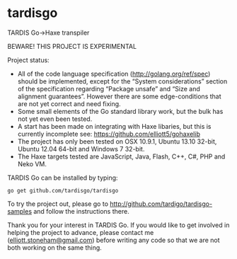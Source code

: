tardisgo
========

TARDIS Go->Haxe transpiler 

BEWARE! THIS PROJECT IS EXPERIMENTAL

Project status:
- All of the code language specification (http://golang.org/ref/spec) should be implemented, except for the “System considerations” section of the specification regarding “Package unsafe” and “Size and alignment guarantees”. However there are some edge-conditions that are not yet correct and need fixing.
- Some small elements of the Go standard library work, but the bulk has not yet even been tested.
- A start has been made on integrating with Haxe libaries, but this is currently incomplete see: https://github.com/elliott5/gohaxelib
- The project has only been tested on OSX 10.9.1, Ubuntu 13.10 32-bit, Ubuntu 12.04 64-bit and Windows 7 32-bit. 
- The Haxe targets tested are JavaScript, Java, Flash, C++, C#, PHP and Neko VM. 

TARDIS Go can be installed by typing:
```
go get github.com/tardisgo/tardisgo
```

To try the project out, please go to http://github.com/tardigo/tardisgo-samples and follow the instructions there. 

Thank you for your interest in TARDIS Go. If you would like to get involved in helping the project to advance, please contact me (elliott.stoneham@gmail.com) before writing any code so that we are not both working on the same thing.  
